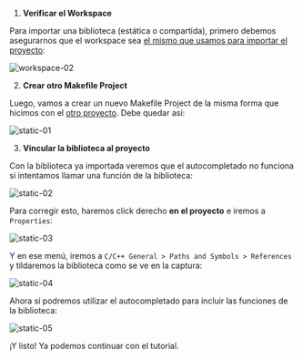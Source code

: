 1. **Verificar el Workspace**

Para importar una biblioteca (estática o compartida), primero debemos
asegurarnos que el workspace sea
[el mismo que usamos para importar el proyecto](./importar-proyecto#eclipse):

![workspace-02](/img/eclipse/workspace-02.png)

2. **Crear otro Makefile Project**

Luego, vamos a crear un nuevo Makefile Project de la misma forma que hicimos con
el [otro proyecto](./importar-proyecto#eclipse). Debe quedar así:

![static-01](/img/eclipse/static-01.png)

3. **Vincular la biblioteca al proyecto**

Con la biblioteca ya importada veremos que el autocompletado no funciona si
intentamos llamar una función de la biblioteca:

![static-02](/img/eclipse/static-02.png)

Para corregir esto, haremos click derecho **en el proyecto** e iremos a
`Properties`:

![static-03](/img/eclipse/static-03.png)

Y en ese menú, iremos a `C/C++ General > Paths and Symbols > References` y
tildaremos la biblioteca como se ve en la captura:

![static-04](/img/eclipse/static-04.png)

Ahora sí podremos utilizar el autocompletado para incluir las funciones de la
biblioteca:

![static-05](/img/eclipse/static-05.png)

¡Y listo! Ya podemos continuar con el tutorial.
